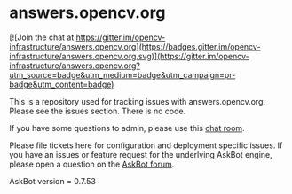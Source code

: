 answers.opencv.org
==================

[![Join the chat at https://gitter.im/opencv-infrastructure/answers.opencv.org](https://badges.gitter.im/opencv-infrastructure/answers.opencv.org.svg)](https://gitter.im/opencv-infrastructure/answers.opencv.org?utm_source=badge&utm_medium=badge&utm_campaign=pr-badge&utm_content=badge)

This is a repository used for tracking issues with answers.opencv.org.  Please see the issues section.  There is no code. 

If you have some questions to admin, please use this [chat room][list]. 

Please file tickets here for configuration and deployment specific issues. If you have an issues or feature request for the underlying AskBot engine, please open a question on the [AskBot forum](http://askbot.org/en/questions/).

AskBot version = 0.7.53

[list]:         https://gitter.im/opencv-infrastructure/answers.opencv.org


